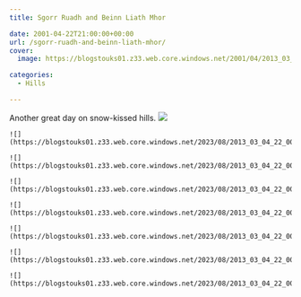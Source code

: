 ```yaml
---
title: Sgorr Ruadh and Beinn Liath Mhor

date: 2001-04-22T21:00:00+00:00
url: /sgorr-ruadh-and-beinn-liath-mhor/
cover: 
  image: https://blogstouks01.z33.web.core.windows.net/2001/04/2013_03_04_22_00_36-1.jpg

categories:
  - Hills

---
```

Another great day on snow-kissed hills.
    ![](https://blogstouks01.z33.web.core.windows.net/2023/08/2013_03_04_22_00_15.jpg)
    
    ![](https://blogstouks01.z33.web.core.windows.net/2023/08/2013_03_04_22_00_27.jpg)
    
    ![](https://blogstouks01.z33.web.core.windows.net/2023/08/2013_03_04_22_00_36.jpg)

    ![](https://blogstouks01.z33.web.core.windows.net/2023/08/2013_03_04_22_00_38.jpg)
    
    ![](https://blogstouks01.z33.web.core.windows.net/2023/08/2013_03_04_22_00_41.jpg)
    
    ![](https://blogstouks01.z33.web.core.windows.net/2023/08/2013_03_04_22_00_59.jpg)

    ![](https://blogstouks01.z33.web.core.windows.net/2023/08/2013_03_04_22_00_56.jpg)
    
    ![](https://blogstouks01.z33.web.core.windows.net/2023/08/2013_03_04_22_00_34.jpg)
